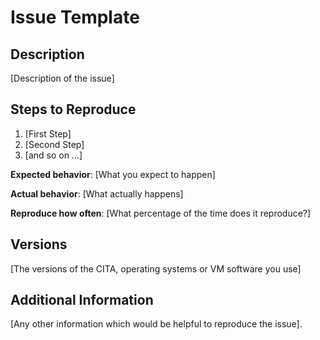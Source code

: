 # Issue Template

## Description

[Description of the issue]

## Steps to Reproduce

1. [First Step]
2. [Second Step]
3. [and so on …]

**Expected behavior**: [What you expect to happen]

**Actual behavior**: [What actually happens]

**Reproduce how often**: [What percentage of the time does it reproduce?]

## Versions

[The versions of the CITA, operating systems or VM software you use]

## Additional Information

[Any other information which would be helpful to reproduce the issue].
